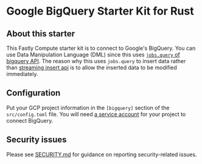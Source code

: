 # Google BigQuery Starter Kit for Rust

## About this starter

This Fastly Compute starter kit is to connect to Google's BigQuery. You can use Data Manipulation Language (DML) since this uses [`jobs.query` of bigquery API](https://cloud.google.com/bigquery/docs/reference/rest/v2/jobs/query). The reason why this uses `jobs.query` to insert data rather than [streaming insert api](https://cloud.google.com/bigquery/docs/reference/rest/v2/tabledata/insertAll) is to allow the inserted data to be modified immediately.

## Configuration

Put your GCP project information in the `[bigquery]` section of the `src/config.toml` file. You will need [a service account](https://cloud.google.com/iam/docs/service-accounts) for your project to connect BigQuery.

## Security issues

Please see [SECURITY.md](SECURITY.md) for guidance on reporting security-related issues.
